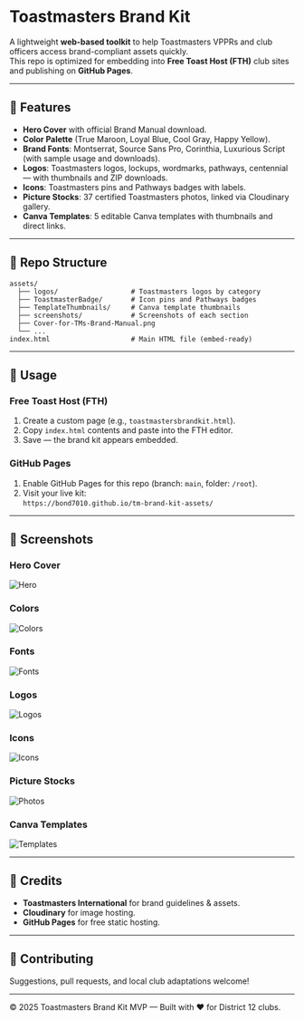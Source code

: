 # Toastmasters Brand Kit

A lightweight **web-based toolkit** to help Toastmasters VPPRs and club officers access brand-compliant assets quickly.  
This repo is optimized for embedding into **Free Toast Host (FTH)** club sites and publishing on **GitHub Pages**.

---

## 🌟 Features
- **Hero Cover** with official Brand Manual download.
- **Color Palette** (True Maroon, Loyal Blue, Cool Gray, Happy Yellow).
- **Brand Fonts**: Montserrat, Source Sans Pro, Corinthia, Luxurious Script (with sample usage and downloads).
- **Logos**: Toastmasters logos, lockups, wordmarks, pathways, centennial — with thumbnails and ZIP downloads.
- **Icons**: Toastmasters pins and Pathways badges with labels.
- **Picture Stocks**: 37 certified Toastmasters photos, linked via Cloudinary gallery.
- **Canva Templates**: 5 editable Canva templates with thumbnails and direct links.

---

## 📂 Repo Structure
```
assets/
  ├── logos/                  # Toastmasters logos by category
  ├── ToastmasterBadge/       # Icon pins and Pathways badges
  ├── TemplateThumbnails/     # Canva template thumbnails
  ├── screenshots/            # Screenshots of each section
  ├── Cover-for-TMs-Brand-Manual.png
  └── ...
index.html                    # Main HTML file (embed-ready)
```

---

## 🚀 Usage
### Free Toast Host (FTH)
1. Create a custom page (e.g., `toastmastersbrandkit.html`).
2. Copy `index.html` contents and paste into the FTH editor.
3. Save — the brand kit appears embedded.

### GitHub Pages
1. Enable GitHub Pages for this repo (branch: `main`, folder: `/root`).
2. Visit your live kit:  
   `https://bond7010.github.io/tm-brand-kit-assets/`

---

## 📸 Screenshots

### Hero Cover
![Hero](assets/screenshots/hero.png)

### Colors
![Colors](assets/screenshots/colors.png)

### Fonts
![Fonts](assets/screenshots/fonts.png)

### Logos
![Logos](assets/screenshots/logos.png)

### Icons
![Icons](assets/screenshots/icons.png)

### Picture Stocks
![Photos](assets/screenshots/photos.png)

### Canva Templates
![Templates](assets/screenshots/templates.png)

---

## 📸 Credits
- **Toastmasters International** for brand guidelines & assets.
- **Cloudinary** for image hosting.
- **GitHub Pages** for free static hosting.

---

## 🤝 Contributing
Suggestions, pull requests, and local club adaptations welcome!

---

© 2025 Toastmasters Brand Kit MVP — Built with ❤️ for District 12 clubs.
